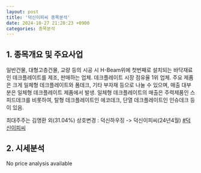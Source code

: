 ```yaml
---
layout: post
title: '덕신이피씨 종목분석'
date: 2024-10-27 21:20:23 +0900
categories: 종목분석
---
```


## 1. 종목개요 및 주요사업

일반건물, 대형고층건물, 교량 등의 시공 시 H-Beam위에 첫번째로 설치되는 바닥재료인 데크플레이트를 제조, 판매하는 업체. 데크플레이트 시장 점유율 1위 업체. 주요 제품은 크게 일체형 데크플레이트와 폼데크, 기타 부자재 등으로 나눌 수 있으며, 매출 대부분은 일체형 데크플레이트 제품에서 발생. 일체형 데크플레이트의 매출은 주력제품인 스피드데크를 비롯하여, 탈형 데크플레이트인 에코데크, 단열 데크플레이트인 인슈데크 등이 있음. 

최대주주는 김명환 외(31.04%) 상호변경 : 덕신하우징 -> 덕신이피씨(24년4월)
[#덕신이피씨](#)

## 2. 시세분석

No price analysis available

